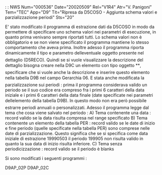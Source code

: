  :  : NWS Num="000536" Date="20020509" Rel="V1R4" Atr="V. Panigoni" Tem="TEC" App="D9" Tit="Ripresa da D5COSO - Aggiunta schema valori e   parzializzazione periodi" Sts="20"

E' stato modificato il programma di estrazione dati da D5COSO in modo da permettere di specificare
uno schema valori nei parametri di esecuzione, in quanto prima venivano sempre riportati tutti.
Lo schema valori non è obbligatorio e se non viene specificato il programma mantiene lo stesso comportamento che aveva prima.
Inoltre adesso il programma riporta dinamicamente il tipo e parametro delleventuale oggetto presente nel dettaglio (D5RECO). Quindi se si vuole visualizzare la descrizione del dettaglio bisogna creare nella D9C un elemento con tipo oggetto **,  specificare che si vuole anche la descrizione e inserire questo elemento nella tabella D9B nel campo Gerarchia 06.
E stata anche modificata la parzializzazione sui periodi :  prima il programma considerava valido un
periodo se il suo codice era compreso fra i primi 6 caratteri della data iniziale e i primi 6 caratteri della data finale (date specificate nei parametri dellelemento della tabella D9B). In questo modo non era però possibile estrarre periodi annuali o personalizzati.
Adesso il programma legge dal tema che cosa viene salvato nel periodo : 
A) Tema contenente una data :  record valido se la data risulta compresa nel range specificato B) Tema contenente un elemento della tabella PER :  record valido se le date di inizio e fine periodo
(quelle specificate nella tabella PER) sono comprese nelle date di parzializzazione. Questo significa che se si specifica come data iniziale di estrazione 19990503 il periodo 199905 non risulta valido in quanto la sua data di inizio risulta inferiore.
C) Tema senza periodicizzazione :  record valido se il periodo è blanks

Si sono modificati i seguenti programmi : 

D9AP_02P
D9AP_02C


